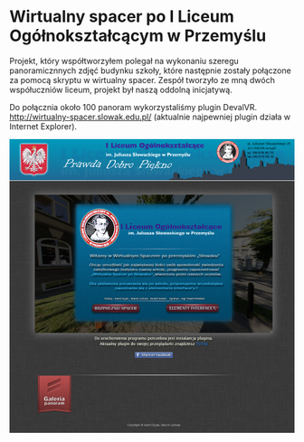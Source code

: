 # Wirtualny spacer po I Liceum Ogółnokształcącym w Przemyślu 

Projekt, który współtworzyłem polegał na wykonaniu szeregu panoramicznnych zdjęć budynku szkoły, które następnie zostały połączone za pomocą skryptu w wirtualny spacer. Zespół tworzyło ze mną dwóch współuczniów liceum, projekt był naszą oddolną inicjatywą. 

Do połącznia około 100 panoram wykorzystaliśmy plugin DevalVR.    
http://wirtualny-spacer.slowak.edu.pl/ (aktualnie najpewniej plugin działa w Internet Explorer).

![](https://github.com/kamildyjak/Wirtualny-spacer/blob/master/start.png)

